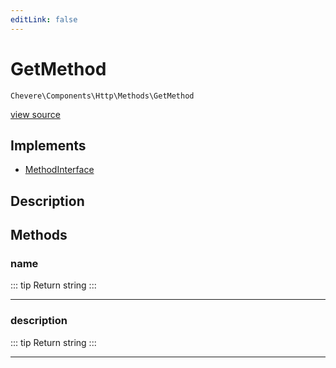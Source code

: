 ```yaml
---
editLink: false
---
```


# GetMethod

`Chevere\Components\Http\Methods\GetMethod`

[view source](https://github.com/chevere/chevere/blob/main/src/Chevere/Components/Http/Methods/GetMethod.php)

## Implements

- [MethodInterface](../../../Interfaces/Http/MethodInterface.md)

## Description



## Methods

### name

::: tip Return
string
:::

---

### description

::: tip Return
string
:::

---
